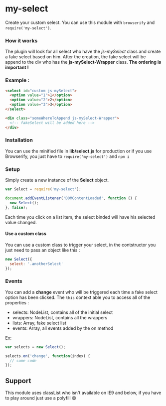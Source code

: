 # my-select
Create your custom select.
You can use this module with `browserify` and `require('my-select')`.

### How it works
The plugin will look for all select who have the *js-mySelect* class and create a fake select based on him.
After the creation, the fake select will be append to the div who has the **js-mySelect-Wrapper** class.
**The ordering is important !**

### Example :
```html
<select id="custom js-mySelect">
  <option value="1">1</option>
  <option value="2">2</option>
  <option value="3">3</option>
</select>

<div class="someWhereToAppend js-mySelect-Wrapper">
  <!-- fakeSelect will be added here -->
</div>
```

### Installation
You can use the minified file in **lib/select.js** for production or if you use Browserify, you just have to `require('my-select')` and `npm i`



### Setup
Simply create a new instance of the **Select** object.

```js
var Select = require('my-select');

document.addEventListener('DOMContentLoaded', function () {
  new Select();
}, false);

```

Each time you click on a list item, the select binded will have his selected value changed.

#### Use a custom class
You can use a custom class to trigger your select, in the contstructor you just need to pass an object like this :

```js
new Select({
  select: '.anotherSelect'
});
```

### Events

You can add a **change** event who will be triggered each time a fake select option has been clicked. 
The `this` context able you to access all of the properties :
- selects: NodeList, contains all of the initial select
- wrappers:  NodeList, contains all the wrappers
- lists: Array, fake select list
- events: Array, all events added by the on method

Ex:
```js
var selects = new Select();

selects.on('change', function(index) {
  // some code
});
```

## Support 
This module uses classList who isn't available on IE9 and below, if you have to play around just use a polyfill :smile:
